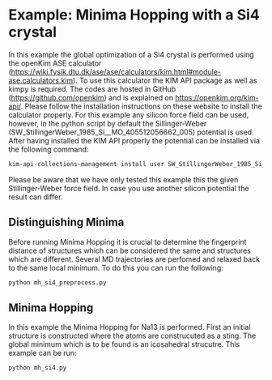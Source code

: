 # Example: Minima Hopping with a Si4 crystal
In this example the global optimization of a Si4 crystal is performed using the openKim ASE calculator (https://wiki.fysik.dtu.dk/ase/ase/calculators/kim.html#module-ase.calculators.kim). To use this calculator the KIM API package as well as kimpy is required. The codes are hosted in GitHub (https://github.com/openkim) and is explained on https://openkim.org/kim-api/. Please follow the installation instructions on these website to install the calculator properly. For this example any silicon force field can be used, however, in the python script by default the Sillinger-Weber (SW_StillingerWeber_1985_Si__MO_405512056662_005) potential is used. After having installed the KIM API properly the potential can be installed via the following command:

```bash
kim-api-collections-management install user SW_StillingerWeber_1985_Si__MO_405512056662_005
```

Please be aware that we have only tested this example this the given Stillinger-Weber force field. In case you use another silicon potential the result can differ.

## Distinguishing Minima
Before running Minima Hopping it is crucial to determine the fingerprint distance of structures which can be considered the same and structures which are different. Several MD trajectories are perfomed and relaxed back to the same local minimum. To do this you can run the following:

```bash
python mh_si4_preprocess.py
```

## Minima Hopping
In this example the Minima Hopping for Na13 is performed. First an initial structure is constructed where the atoms are construcuted as a sting. The global minimum which is to be found is an icosahedral strucutre. This example can be run:
```bash
python mh_si4.py
```



